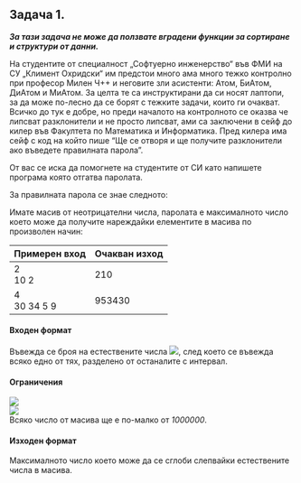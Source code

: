
## Задача 1.
***За тази задача не може да ползвате вградени функции за сортиране и структури от данни.***

На студентите от специалност „Софтуерно инженерство“ във ФМИ на СУ „Климент Охридски“ им предстои много ама много тежко контролно при професор Милен Ч++ и неговите зли асистенти: Атом, БиАтом, ДиАтом и МиАтом. За целта те са инструктирани да си носят лаптопи, за да може по-лесно да се борят с тежките задачи, които ги очакват. Всичко до тук е добре, но преди началото на контролното се оказва че липсват разклонители и не просто липсват, ами са заключени в сейф до килер във Факултета по Математика и Информатика. Пред килера има сейф с код на който пише “Ще се отворя и ще получите разклонители ако въведете правилната парола”.

От вас се иска да помогнете на студентите от СИ като напишете програма която отгатва паролата.

За правилната парола се знае следното:

Имате масив от неотрицателни числа, паролата е максималното число което може да получите нареждайки елементите в масива по произволен начин:

Примерен вход| Oчакван изход 
-|-
2<br>10 2|210
4<br>30 34 5 9|953430

#### Входен формат

Въвежда се броя на естествените числа <img src="https://latex.codecogs.com/svg.latex?\Large&space;N">, след което се въвежда всяко едно от тях, разделено от останалите с интервал.

#### Ограничения
<img src="https://latex.codecogs.com/svg.latex?\Large&space;N>0"><br>
<img src="https://latex.codecogs.com/svg.latex?\Large&space;N\le{100}"><br>
Всяко число от масива ще е по-малко от *1000000*.

#### Изходен формат
Максималното число което може да се сглоби слепвайки естествените числа в масива.
